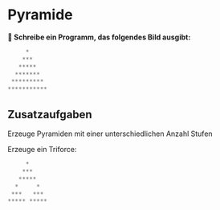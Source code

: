 
# Pyramide

**🎯 Schreibe ein Programm, das folgendes Bild ausgibt:**

```python
     *
    ***
   *****
  *******
 *********
***********
```

## Zusatzaufgaben

Erzeuge Pyramiden mit einer unterschiedlichen Anzahl Stufen

Erzeuge ein Triforce:

```python
     *
    ***
   *****
  *     *
 ***   ***
***** *****
```

